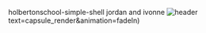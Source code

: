 holbertonschool-simple-shell
jordan and ivonne
![header](https://capsule-render.vercel.app/api?type=cylinder&text=Jordan%20and%20Ivonne's%20Simple%20Shell&animation=blink&fontSize=40)
text=capsule_render&animation=fadeIn)
